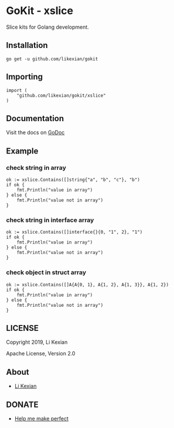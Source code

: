 # GoKit - xslice

Slice kits for Golang development.

## Installation

    go get -u github.com/likexian/gokit

## Importing

    import (
        "github.com/likexian/gokit/xslice"
    )

## Documentation

Visit the docs on [GoDoc](https://godoc.org/github.com/likexian/gokit/xslice)

## Example

### check string in array

    ok := xslice.Contains([]string{"a", "b", "c"}, "b")
    if ok {
        fmt.Println("value in array")
    } else {
        fmt.Println("value not in array")
    }

### check string in interface array

    ok := xslice.Contains([]interface{}{0, "1", 2}, "1")
    if ok {
        fmt.Println("value in array")
    } else {
        fmt.Println("value not in array")
    }

### check object in struct array

    ok := xslice.Contains([]A{A{0, 1}, A{1, 2}, A{1, 3}}, A{1, 2})
    if ok {
        fmt.Println("value in array")
    } else {
        fmt.Println("value not in array")
    }

## LICENSE

Copyright 2019, Li Kexian

Apache License, Version 2.0

## About

- [Li Kexian](https://www.likexian.com/)

## DONATE

- [Help me make perfect](https://www.likexian.com/donate/)
